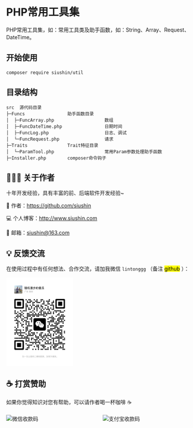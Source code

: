 # PHP常用工具集

PHP常用工具集，如：常用工具类及助手函数，如：String、Array、Request、DateTime。

## 开始使用

```shell
composer require siushin/util
```

## 目录结构

```text
src  源代码目录
├─Funcs                助手函数目录
│  ├─FuncArray.php                   数组
│  ├─FuncDateTime.php                日期时间
│  ├─FuncLog.php                     日志、调试
│  └─FuncRequest.php                 请求
├─Traits               Trait特征目录
│  └─ParamTool.php                   常用Param参数处理助手函数
├─Installer.php        composer命令钩子
```

## 🧑🏻‍💻 关于作者

十年开发经验，具有丰富的前、后端软件开发经验~

👤 作者：<https://github.com/siushin>

💻 个人博客：<http://www.siushin.com>

📮 邮箱：<a href="mailto:siushin@163.com">siushin@163.com</a>

## 💡 反馈交流

在使用过程中有任何想法、合作交流，请加我微信 `lintonggg` （备注 <mark>github</mark> ）：

<img src="https://raw.githubusercontent.com/siushin/doc/refs/heads/main/docs/public/%E5%BE%AE%E4%BF%A1%E4%BA%8C%E7%BB%B4%E7%A0%81.jpg" alt="添加我微信备注「github」" style="width: 180px;" />

## ☕️ 打赏赞助

如果你觉得知识对您有帮助，可以请作者喝一杯咖啡 ☕️

<div class="coffee" style="display: flex;align-items: center;margin-top: 20px;">
<img src="https://www.siushin.com/src/%E5%BE%AE%E4%BF%A1%E6%94%B6%E6%AC%BE%E7%A0%81.jpg" alt="微信收款码" style="width: 180px;margin-right: 80px;" />
<img src="https://www.siushin.com/src/%E6%94%AF%E4%BB%98%E5%AE%9D%E6%94%B6%E6%AC%BE%E7%A0%81.jpg" alt="支付宝收款码" style="width: 180px;" />
</div>
